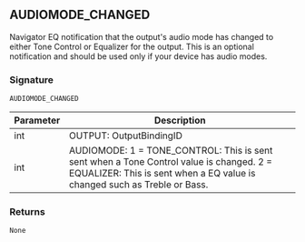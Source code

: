 ## AUDIOMODE\_CHANGED

Navigator EQ notification that the output's audio mode has changed to either Tone Control or Equalizer for the output. This is an optional notification and should be used only if your device has audio modes. 


### Signature

`AUDIOMODE_CHANGED`


| Parameter | Description |
| --- | --- |
| int | OUTPUT: OutputBindingID |
| int | AUDIOMODE: 1 = TONE\_CONTROL: This is sent sent when a Tone Control value is changed. 2 = EQUALIZER: This is sent when a EQ value is changed such as Treble or Bass. |


### Returns

`None`

